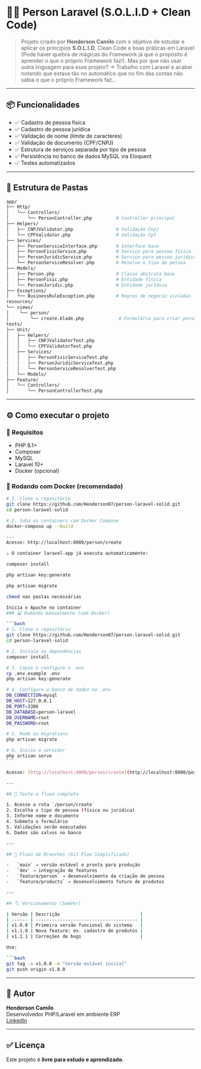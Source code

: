 # 👨‍💻 Person Laravel (S.O.L.I.D + Clean Code)

> Projeto criado por **Henderson Camilo** com o objetivo de estudar e aplicar os princípios **S.O.L.I.D**, Clean Code e boas práticas em Laravel (Pode haver quebra de mágicas do Framework já que o propósito é aprender o que o próprio Framework faz!).
> Mas por que não usar outra linguagem para esse projeto? -> Trabalho com Laravel e acabei notando que estava tão no automático que no fim das contas
> não sabia o que o próprio Framework faz...

---

## 📦 Funcionalidades

-   ✅ Cadastro de pessoa física
-   ✅ Cadastro de pessoa jurídica
-   ✅ Validação de nome (limite de caracteres)
-   ✅ Validação de documento (CPF/CNPJ)
-   ✅ Estrutura de serviços separada por tipo de pessoa
-   ✅ Persistência no banco de dados MySQL via Eloquent
-   ✅ Testes automatizados

---

## 🧱 Estrutura de Pastas

```bash
app/
├── Http/
│   └── Controllers/
│       └── PersonController.php         # Controller principal
├── Helpers/
│   ├── CNPJValidator.php                # Validação Cnpj
│   └── CPFValidator.php                 # Validação Cpf
├── Services/
│   ├── PersonServiceInterface.php       # Interface base
│   ├── PersonFisicService.php           # Serviço para pessoa física
│   ├── PersonJuridicService.php         # Serviço para pessoa jurídica
│   └── PersonServiceResolver.php        # Resolve o tipo de pessoa
├── Models/
│   ├── Person.php                       # Classe abstrata base
│   ├── PersonFisic.php                  # Entidade física
│   └── PersonJuridic.php                # Entidade jurídica
├── Exceptions/
│   └── BusinessRuleException.php        # Regras de negócio violadas
resources/
└── views/
│    └── person/
│        └── create.blade.php             # Formulário para criar pessoa
tests/
├── Unit/
│   ├── Helpers/
│   │   ├── CNPJValidatorTest.php
│   │   └── CPFValidatorTest.php
│   ├── Services/
│   │   ├── PersonFisicServiceTest.php
│   │   ├── PersonJuridicServiceTest.php
│   │   └── PersonServiceResolverTest.php
│   └── Models/
├── Feature/
│   └── Controllers/
│       └── PersonControllerTest.php
```

---

## ⚙️ Como executar o projeto

### 🔧 Requisitos

-   PHP 8.1+
-   Composer
-   MySQL
-   Laravel 10+
-   Docker (opcional)

### 🚀 Rodando com Docker (recomendado)

````bash
# 1. Clone o repositório
git clone https://github.com/Henderson07/person-laravel-solid.git
cd person-laravel-solid

# 2. Suba os containers com Docker Compose
docker-compose up --build

---
Acesse: http://localhost:8000/person/create

⚠️ O container laravel-app já executa automaticamente:

composer install

php artisan key:generate

php artisan migrate

chmod nas pastas necessárias

Inicia o Apache no container
### 💻 Rodando manualmente (sem Docker)

```bash
# 1. Clone o repositório
git clone https://github.com/Henderson07/person-laravel-solid.git
cd person-laravel-solid

# 2. Instale as dependências
composer install

# 3. Copie e configure o .env
cp .env.example .env
php artisan key:generate

# 4. Configure o banco de dados no .env
DB_CONNECTION=mysql
DB_HOST=127.0.0.1
DB_PORT=3306
DB_DATABASE=person-laravel
DB_USERNAME=root
DB_PASSWORD=root

# 5. Rode as migrations
php artisan migrate

# 6. Inicie o servidor
php artisan serve
```

Acesse: [http://localhost:8000/person/create](http://localhost:8000/person/create)

---

## 🧪 Teste o fluxo completo

1. Acesse a rota `/person/create`
2. Escolha o tipo de pessoa (física ou jurídica)
3. Informe nome e documento
4. Submeta o formulário
5. Validações serão executadas
6. Dados são salvos no banco

---

## 🧭 Fluxo de Branches (Git Flow Simplificado)

-   `main` → versão estável e pronta para produção
-   `dev` → integração de features
-   `feature/person` → desenvolvimento da criação de pessoa
-   `feature/products` → desenvolvimento futuro de produtos

---

## 🏷️ Versionamento (SemVer)

| Versão | Descrição                              |
| ------ | -------------------------------------- |
| v1.0.0 | Primeira versão funcional do sistema   |
| v1.1.0 | Nova feature: ex. cadastro de produtos |
| v1.1.1 | Correções de bugs                      |

Use:

```bash
git tag -a v1.0.0 -m "Versão estável inicial"
git push origin v1.0.0
````

---

## 👤 Autor

**Henderson Camilo**  
Desenvolvedor PHP/Laravel em ambiente ERP  
[LinkedIn](https://www.linkedin.com/in/henderson-camilo-gomes-da-silva-5468a1211/)

---

## ✅ Licença

Este projeto é **livre para estudo e aprendizado**.
